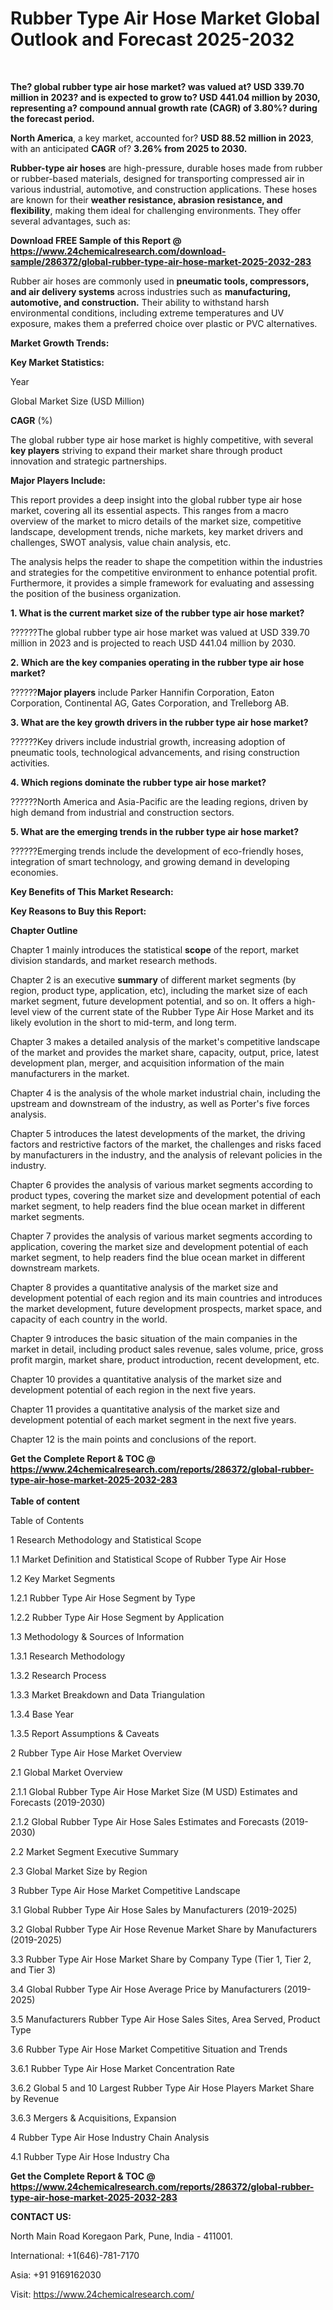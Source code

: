 <h1>Rubber Type Air Hose Market Global Outlook and Forecast 2025-2032</h1><br/><p><span style="font-size:14px"><strong>The? global rubber type air hose market? was valued at? USD 339.70 million in 2023? and is expected to grow to? USD 441.04 million by 2030, representing a? compound annual growth rate (<strong>CAGR</strong>) of 3.80%? during the forecast period.</strong></span></p><p><span style="font-size:14px"><strong>North America</strong>, a key market, accounted for? <strong>USD 88.52 million in 2023</strong>, with an anticipated <strong>CAGR</strong> of? <strong>3.26% from 2025 to 2030.</strong></span></p><p><span style="font-size:14px"><strong>Rubber-type air hoses</strong> are high-pressure, durable hoses made from rubber or rubber-based materials, designed for transporting compressed air in various industrial, automotive, and construction applications. These hoses are known for their <strong>weather resistance, abrasion resistance, and flexibility</strong>, making them ideal for challenging environments. They offer several advantages, such as:</span></p><div><b>Download FREE Sample of this Report @ <a href="https://www.24chemicalresearch.com/download-sample/286372/global-rubber-type-air-hose-market-2025-2032-283">https://www.24chemicalresearch.com/download-sample/286372/global-rubber-type-air-hose-market-2025-2032-283</a></b></div><p><span style="font-size:14px">Rubber air hoses are commonly used in <strong>pneumatic tools, compressors, and air delivery systems</strong> across industries such as <strong>manufacturing, automotive, and construction.</strong> Their ability to withstand harsh environmental conditions, including extreme temperatures and UV exposure, makes them a preferred choice over plastic or PVC alternatives.</span></p><p><span style="font-size:14px"><strong>Market Growth Trends:</strong></span></p><p><span style="font-size:14px"><strong>Key Market Statistics:</strong></span></p><p><thead><p></p><tr><p></p><th><span style="font-size:14px">Year</span></th><p></p><th><span style="font-size:14px">Global Market Size (USD Million)</span></th><p></p><th><span style="font-size:14px"><strong>CAGR</strong> (%)</span></th><p></p></tr><p></p></thead></p><p><span style="font-size:14px">The global rubber type air hose market is highly competitive, with several <strong>key players</strong> striving to expand their market share through product innovation and strategic partnerships.</span></p><p><span style="font-size:14px"><strong><strong>Major Players</strong> Include:</strong></span></p><p><span style="font-size:14px">This report provides a deep insight into the global rubber type air hose market, covering all its essential aspects. This ranges from a macro overview of the market to micro details of the market size, competitive landscape, development trends, niche markets, key market drivers and challenges, SWOT analysis, value chain analysis, etc.</span></p><p><span style="font-size:14px">The analysis helps the reader to shape the competition within the industries and strategies for the competitive environment to enhance potential profit. Furthermore, it provides a simple framework for evaluating and assessing the position of the business organization.</span></p><p><span style="font-size:14px"><strong>1. What is the current market size of the rubber type air hose market?</strong></span></p><p>??????The global rubber type air hose market was valued at USD 339.70 million in 2023 and is projected to reach USD 441.04 million by 2030.</p><p><span style="font-size:14px"><strong>2. Which are the key companies operating in the rubber type air hose market?</strong></span></p><p>??????<strong>Major players</strong> include Parker Hannifin Corporation, Eaton Corporation, Continental AG, Gates Corporation, and Trelleborg AB.</p><p><span style="font-size:14px"><strong>3. What are the key growth drivers in the rubber type air hose market?</strong></span></p><p>??????Key drivers include industrial growth, increasing adoption of pneumatic tools, technological advancements, and rising construction activities.</p><p><span style="font-size:14px"><strong>4. Which regions dominate the rubber type air hose market?</strong></span></p><p>??????North America and Asia-Pacific are the leading regions, driven by high demand from industrial and construction sectors.</p><p><span style="font-size:14px"><strong>5. What are the emerging trends in the rubber type air hose market?</strong></span></p><p>??????Emerging trends include the development of eco-friendly hoses, integration of smart technology, and growing demand in developing economies.</p><p><span style="font-size:14px"><strong>Key Benefits of This Market Research:</strong></span></p><p><span style="font-size:14px"><strong>Key <strong>Reasons to Buy</strong> this Report:</strong></span></p><p><span style="font-size:14px"><strong>Chapter Outline</strong></span></p><p>Chapter 1 mainly introduces the statistical <strong>scope</strong> of the report, market division standards, and market research methods.</p><p>Chapter 2 is an executive <strong>summary</strong> of different market segments (by region, product type, application, etc), including the market size of each market segment, future development potential, and so on. It offers a high-level view of the current state of the Rubber Type Air Hose Market and its likely evolution in the short to mid-term, and long term.</p><p>Chapter 3 makes a detailed analysis of the market's competitive landscape of the market and provides the market share, capacity, output, price, latest development plan, merger, and acquisition information of the main manufacturers in the market.</p><p>Chapter 4 is the analysis of the whole market industrial chain, including the upstream and downstream of the industry, as well as Porter's five forces analysis.</p><p>Chapter 5 introduces the latest developments of the market, the driving factors and restrictive factors of the market, the challenges and risks faced by manufacturers in the industry, and the analysis of relevant policies in the industry.</p><p>Chapter 6 provides the analysis of various market segments according to product types, covering the market size and development potential of each market segment, to help readers find the blue ocean market in different market segments.</p><p>Chapter 7 provides the analysis of various market segments according to application, covering the market size and development potential of each market segment, to help readers find the blue ocean market in different downstream markets.</p><p>Chapter 8 provides a quantitative analysis of the market size and development potential of each region and its main countries and introduces the market development, future development prospects, market space, and capacity of each country in the world.</p><p>Chapter 9 introduces the basic situation of the main companies in the market in detail, including product sales revenue, sales volume, price, gross profit margin, market share, product introduction, recent development, etc.</p><p>Chapter 10 provides a quantitative analysis of the market size and development potential of each region in the next five years.</p><p>Chapter 11 provides a quantitative analysis of the market size and development potential of each market segment in the next five years.</p><p>Chapter 12 is the main points and conclusions of the report.</p><div><b>Get the Complete Report & TOC @ <a href="https://www.24chemicalresearch.com/reports/286372/global-rubber-type-air-hose-market-2025-2032-283">https://www.24chemicalresearch.com/reports/286372/global-rubber-type-air-hose-market-2025-2032-283</a></b></div><br><b>Table of content</b><p>Table of Contents<br />
 
 1 Research Methodology and Statistical Scope<br />
 
 1.1 Market Definition and Statistical Scope of Rubber Type Air Hose<br />
 
 1.2 Key Market Segments<br />
 
 1.2.1 Rubber Type Air Hose Segment by Type<br />
 
 1.2.2 Rubber Type Air Hose Segment by Application<br />
 
 1.3 Methodology & Sources of Information<br />
 
 1.3.1 Research Methodology<br />
 
 1.3.2 Research Process<br />
 
 1.3.3 Market Breakdown and Data Triangulation<br />
 
 1.3.4 Base Year<br />
 
 1.3.5 Report Assumptions & Caveats<br />
 
 2 Rubber Type Air Hose Market Overview<br />
 
 2.1 Global Market Overview<br />
 
 2.1.1 Global Rubber Type Air Hose Market Size (M USD) Estimates and Forecasts (2019-2030)<br />
 
 2.1.2 Global Rubber Type Air Hose Sales Estimates and Forecasts (2019-2030)<br />
 
 2.2 Market Segment Executive Summary<br />
 
 2.3 Global Market Size by Region<br />
 
 3 Rubber Type Air Hose Market Competitive Landscape<br />
 
 3.1 Global Rubber Type Air Hose Sales by Manufacturers (2019-2025)<br />
 
 3.2 Global Rubber Type Air Hose Revenue Market Share by Manufacturers (2019-2025)<br />
 
 3.3 Rubber Type Air Hose Market Share by Company Type (Tier 1, Tier 2, and Tier 3)<br />
 
 3.4 Global Rubber Type Air Hose Average Price by Manufacturers (2019-2025)<br />
 
 3.5 Manufacturers Rubber Type Air Hose Sales Sites, Area Served, Product Type<br />
 
 3.6 Rubber Type Air Hose Market Competitive Situation and Trends<br />
 
 3.6.1 Rubber Type Air Hose Market Concentration Rate<br />
 
 3.6.2 Global 5 and 10 Largest Rubber Type Air Hose Players Market Share by Revenue<br />
 
 3.6.3 Mergers & Acquisitions, Expansion<br />
 
 4 Rubber Type Air Hose Industry Chain Analysis<br />
 
 4.1 Rubber Type Air Hose Industry Cha<br><div><b>Get the Complete Report & TOC @ <a href="https://www.24chemicalresearch.com/reports/286372/global-rubber-type-air-hose-market-2025-2032-283">https://www.24chemicalresearch.com/reports/286372/global-rubber-type-air-hose-market-2025-2032-283</a></b></div></p>
 
 <b>CONTACT US:</b><br>
 
 North Main Road Koregaon Park, Pune, India - 411001.<br/>
 
 International: +1(646)-781-7170<br/>
 
 Asia: +91 9169162030<br/>
 
 Visit: <a href="https://www.24chemicalresearch.com/">https://www.24chemicalresearch.com/</a>
 
 <br>